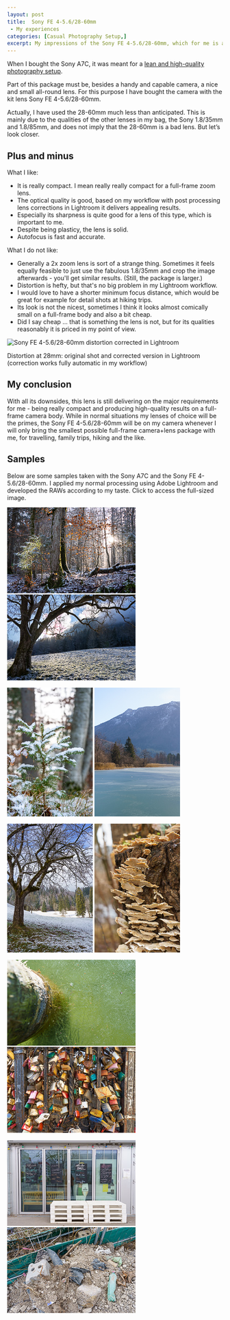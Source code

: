 ```yaml
---
layout: post
title:  Sony FE 4-5.6/28-60mm
 - My experiences
categories: [Casual Photography Setup,]
excerpt: My impressions of the Sony FE 4-5.6/28-60mm, which for me is a great choice for the smallest possible package
---
```


When I bought the Sony A7C, it was meant for a [lean and high-quality photography setup](https://jakobhuerner.github.io/leanest_highest_quality_casual_photography_setup/).


Part of this package must be, besides a handy and capable camera, a nice and small all-round lens. For this purpose I have bought the camera with the kit lens Sony FE 4-5.6/28-60mm.

Actually, I have used the 28-60mm much less than anticipated. This is mainly due to the qualities of the other lenses in my bag, the Sony 1.8/35mm and 1.8/85mm, and does not imply that the 28-60mm is a bad lens. But let’s look closer.

## Plus and minus

What I like:

- It is really compact. I mean really really compact for a full-frame zoom lens.
- The optical quality is good, based on my workflow with post processing lens corrections in Lightroom it delivers appealing results.
- Especially its sharpness is quite good for a lens of this type, which is important to me.
- Despite being plasticy, the lens is solid.
- Autofocus is fast and accurate.

What I do not like:
- Generally a 2x zoom lens is sort of a strange thing. Sometimes it feels equally feasible to just use the fabulous 1.8/35mm and crop the image afterwards - you'll get similar results. (Still, the package is larger.)
- Distortion is hefty, but that's no big problem in my Lightroom workflow.
- I would love to have a shorter minimum focus distance, which would be great for example for detail shots at hiking trips.
- Its look is not the nicest, sometimes I think it looks almost comically small on a full-frame body and also a bit cheap.
- Did I say cheap ... that is something the lens is not, but for its qualities reasonably it is priced in my point of view.

![Sony FE 4-5.6/28-60mm distortion corrected in Lightroom](../images/20210405/SEL2860_lightroom_distortion.gif)

Distortion at 28mm: original shot and corrected version in Lightroom (correction works fully automatic in my workflow)

## My conclusion

With all its downsides, this lens is still delivering on the major requirements for me - being really compact and producing high-quality results on a full-frame camera body. While in normal situations my lenses of choice will be the primes, the Sony FE 4-5.6/28-60mm will be on my camera whenever I will only bring the smallest possible full-frame camera+lens package with me, for travelling, family trips, hiking and the like.

## Samples


Below are some samples taken with the Sony A7C and the Sony FE 4-5.6/28-60mm. I applied my normal processing using Adobe Lightroom and developed the RAWs according to my taste. Click to access the full-sized image.



[![SEL2860 - Sony FE 4-5.6/28-60mm - Sample Photo](../images/20210405/SEL2860_s-01.jpg)](https://raw.githubusercontent.com/jakobhuerner/jakobhuerner.github.io/master/images/20210405/SEL2860-01.jpg)
[![SEL2860 - Sony FE 4-5.6/28-60mm - Sample Photo](../images/20210405/SEL2860_s-02.jpg)](https://raw.githubusercontent.com/jakobhuerner/jakobhuerner.github.io/master/images/20210405/SEL2860-02.jpg)

[![SEL2860 - Sony FE 4-5.6/28-60mm - Sample Photo](../images/20210405/SEL2860_s-03.jpg)](https://raw.githubusercontent.com/jakobhuerner/jakobhuerner.github.io/master/images/20210405/SEL2860-03.jpg)
[![SEL2860 - Sony FE 4-5.6/28-60mm - Sample Photo](../images/20210405/SEL2860_s-04.jpg)](https://raw.githubusercontent.com/jakobhuerner/jakobhuerner.github.io/master/images/20210405/SEL2860-04.jpg)


[![SEL2860 - Sony FE 4-5.6/28-60mm - Sample Photo](../images/20210405/SEL2860_s-05.jpg)](https://raw.githubusercontent.com/jakobhuerner/jakobhuerner.github.io/master/images/20210405/SEL2860-05.jpg)
[![SEL2860 - Sony FE 4-5.6/28-60mm - Sample Photo](../images/20210405/SEL2860_s-06.jpg)](https://raw.githubusercontent.com/jakobhuerner/jakobhuerner.github.io/master/images/20210405/SEL2860-06.jpg)

[![SEL2860 - Sony FE 4-5.6/28-60mm - Sample Photo](../images/20210405/SEL2860_s-07.jpg)](https://raw.githubusercontent.com/jakobhuerner/jakobhuerner.github.io/master/images/20210405/SEL2860-07.jpg)
[![SEL2860 - Sony FE 4-5.6/28-60mm - Sample Photo](../images/20210405/SEL2860_s-08.jpg)](https://raw.githubusercontent.com/jakobhuerner/jakobhuerner.github.io/master/images/20210405/SEL2860-08.jpg)

[![SEL2860 - Sony FE 4-5.6/28-60mm - Sample Photo](../images/20210405/SEL2860_s-09.jpg)](https://raw.githubusercontent.com/jakobhuerner/jakobhuerner.github.io/master/images/20210405/SEL2860-09.jpg)
[![SEL2860 - Sony FE 4-5.6/28-60mm - Sample Photo](../images/20210405/SEL2860_s-10.jpg)](https://raw.githubusercontent.com/jakobhuerner/jakobhuerner.github.io/master/images/20210405/SEL2860-10.jpg)



